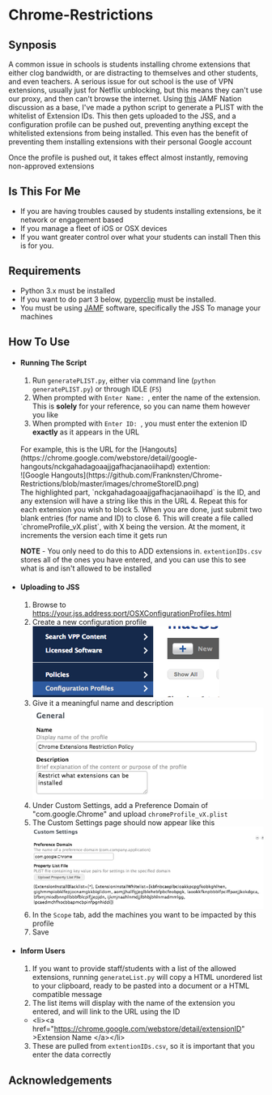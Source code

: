 # Chrome-Restrictions
## Synposis
A common issue in schools is students installing chrome extensions that either clog bandwidth, or are distracting to themselves and other students, and even teachers. A serious issue for out school is the use of VPN extensions, usually just for Netflix unblocking, but this means they can't use our proxy, and then can't browse the internet. Using [this](https://www.jamf.com/jamf-nation/discussions/22910/vpn) JAMF Nation  discussion as a base, I've made a python script to generate a PLIST with the whitelist of Extension IDs. This then gets uploaded to the JSS, and a configuration profile can be pushed out, preventing anything except the whitelisted extensions from being installed. This even has the benefit of preventing them installing extensions with their personal Google account

Once the profile is pushed out, it takes effect almost instantly, removing non-approved extensions
## Is This For Me
- If you are having troubles caused by students installing extensions, be it network or engagement based
- If you manage a fleet of iOS or OSX devices
- If you want greater control over what your students can install
 Then this is for you.

## Requirements
+ Python 3.x must be installed
+ If you want to do part 3 below, [pyperclip](https://github.com/asweigart/pyperclip) must be installed.
+ You must be using [JAMF](https://www.jamf.com/) software, specifically the JSS To manage your machines

## How To Use
- #### Running The Script
  1. Run `generatePLIST.py`, either via command line (`python generatePLIST.py`) or through IDLE (`F5`)
  2. When prompted with `Enter Name: `, enter the name of the extension. This is **solely** for your reference, so you can name them however you like
  3. When prompted with `Enter ID: `, you must enter the extenion ID **exactly** as it appears in the URL
  <br />
  For example, this is the URL for the [Hangouts](https://chrome.google.com/webstore/detail/google-hangouts/nckgahadagoaajjgafhacjanaoiihapd) extention: <br />![Google Hangouts](https://github.com/Franknsten/Chrome-Restrictions/blob/master/images/chromeStoreID.png)<br />
  The highlighted part, `nckgahadagoaajjgafhacjanaoiihapd` is the ID, and any extension will have a string like this in the URL
  4. Repeat this for each extension you wish to block
  5. When you are done, just submit two blank entries (for name and ID) to close
  6. This will create a file called `chromeProfile_vX.plist`, with X being the version. At the moment, it increments the version each time it gets run

  **NOTE** - You only need to do this to ADD extensions in. `extentionIDs.csv` stores all of the ones you have entered, and you can use this to see what is and isn't allowed to be installed

- #### Uploading to JSS
  1. Browse to https://your.jss.address:port/OSXConfigurationProfiles.html
  2. Create a new configuration profile<br />
  ![New config profile](https://github.com/Franknsten/Chrome-Restrictions/blob/master/images/newConfigProfile.png)<br />
  3. Give it a meaningful name and description<br />
  ![Name and description](https://github.com/Franknsten/Chrome-Restrictions/blob/master/images/nameDescription.png)<br />
  4. Under Custom Settings, add a Preference Domain of "com.google.Chrome" and upload `chromeProfile_vX.plist`
  5. The Custom Settings page should now appear like this<br/>
  ![Updated Custom Settings](https://github.com/Franknsten/Chrome-Restrictions/blob/master/images/updatedSettings.png)
  6. In the `Scope` tab, add the machines you want to be impacted by this profile
  7. Save

- #### Inform Users
  1. If you want to provide staff/students with a list of the allowed extensions, running `generateList.py` will copy a HTML unordered list to your clipboard, ready to be pasted into a document or a HTML compatible message
  2. The list items will display with the name of the extension you entered, and will link to the URL using the ID
    - &lt;li>&lt;a href="https://chrome.google.com/webstore/detail/extensionID" >Extension Name &lt;/a>&lt;/li>
  3. These are pulled from `extentionIDs.csv`, so it is important that you enter the data correctly

## Acknowledgements
